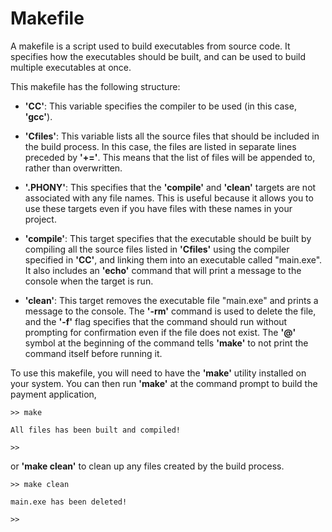 # Makefile
A makefile is a script used to build executables from source code. It specifies how the executables should be built, and can be used to build multiple executables at once.

This makefile has the following structure:

- **'CC'**: This variable specifies the compiler to be used (in this case, **'gcc'**).

- **'Cfiles'**: This variable lists all the source files that should be included in the build process. In this case, the files are listed in separate lines preceded by **'+='**. This means that the list of files will be appended to, rather than overwritten.

- **'.PHONY'**: This specifies that the **'compile'** and **'clean'** targets are not associated with any file names. This is useful because it allows you to use these targets even if you have files with these names in your project.

- **'compile'**: This target specifies that the executable should be built by compiling all the source files listed in **'Cfiles'** using the compiler specified in **'CC'**, and linking them into an executable called "main.exe". It also includes an **'echo'** command that will print a message to the console when the target is run.

- **'clean'**: This target removes the executable file "main.exe" and prints a message to the console. The **'-rm'** command is used to delete the file, and the **'-f'** flag specifies that the command should run without prompting for confirmation even if the file does not exist. The **'@'** symbol at the beginning of the command tells **'make'** to not print the command itself before running it.

To use this makefile, you will need to have the **'make'** utility installed on your system. You can then run **'make'** at the command prompt to build the payment application, 
~~~
>> make

All files has been built and compiled!

>>
~~~
or **'make clean'** to clean up any files created by the build process.
~~~
>> make clean

main.exe has been deleted!

>>
~~~
